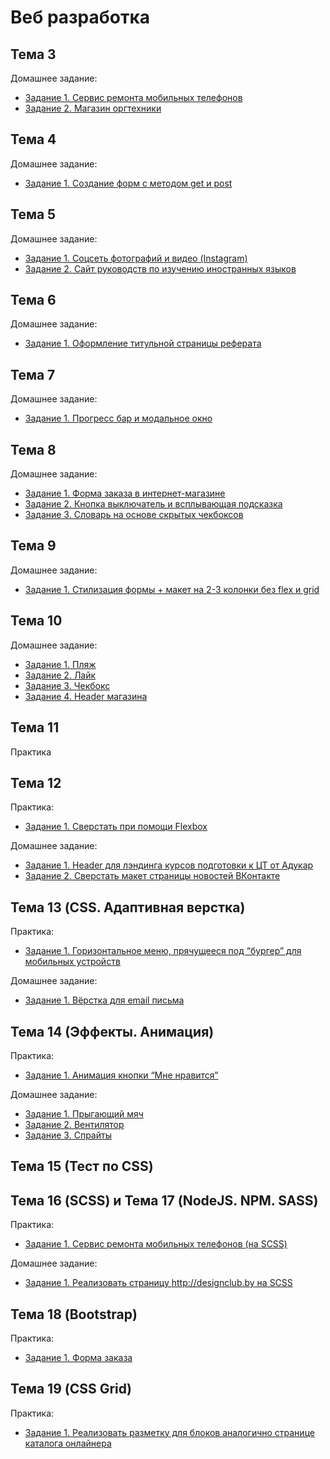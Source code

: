 # Веб разработка
## Тема 3
Домашнее задание:
* [Задание 1. Сервис ремонта мобильных телефонов](https://github.com/seri3z/web-development/tree/main/topic-3/task-1)
* [Задание 2. Магазин оргтехники](https://github.com/seri3z/web-development/tree/main/topic-3/task-2)

## Тема 4
Домашнее задание:
* [Задание 1. Создание форм с методом get и post](https://github.com/seri3z/web-development/tree/main/topic-4/task-1)

## Тема 5
Домашнее задание:
* [Задание 1. Соцсеть фотографий и видео (Instagram)](https://github.com/seri3z/web-development/tree/main/topic-5/task-1)
* [Задание 2. Сайт руководств по изучению иностранных языков](https://github.com/seri3z/web-development/tree/main/topic-5/task-2)

## Тема 6
Домашнее задание:
* [Задание 1. Оформление титульной страницы реферата](https://github.com/seri3z/web-development/tree/main/topic-6/task-1)

## Тема 7
Домашнее задание:
* [Задание 1. Прогресс бар и модальное окно](https://github.com/seri3z/web-development/tree/main/topic-7/task-1)

## Тема 8
Домашнее задание:
* [Задание 1. Форма заказа в интернет-магазине](https://github.com/seri3z/web-development/tree/main/topic-8/task-1)
* [Задание 2. Кнопка выключатель и всплывающая подсказка](https://github.com/seri3z/web-development/tree/main/topic-8/task-2)
* [Задание 3. Словарь на основе скрытых чекбоксов](https://github.com/seri3z/web-development/tree/main/topic-8/task-3)

## Тема 9
Домашнее задание:
* [Задание 1. Стилизация формы + макет на 2-3 колонки без flex и grid](https://github.com/seri3z/web-development/tree/main/topic-9/task-1)

## Тема 10
Домашнее задание:
* [Задание 1. Пляж](https://github.com/seri3z/web-development/tree/main/topic-10/task-1-2-3-4)
* [Задание 2. Лайк](https://github.com/seri3z/web-development/tree/main/topic-10/task-1-2-3-4)
* [Задание 3. Чекбокс](https://github.com/seri3z/web-development/tree/main/topic-10/task-1-2-3-4)
* [Задание 4. Header магазина](https://github.com/seri3z/web-development/tree/main/topic-10/task-1-2-3-4)

## Тема 11
Практика

## Тема 12
Практика:
* [Задание 1. Сверстать при помощи Flexbox](https://github.com/seri3z/web-development/tree/main/topic-12/task-3)

Домашнее задание:
* [Задание 1. Header для лэндинга курсов подготовки к ЦТ от Адукар](https://github.com/seri3z/web-development/tree/main/topic-12/task-1)
* [Задание 2. Сверстать макет страницы новостей ВКонтакте](https://github.com/seri3z/web-development/tree/main/topic-12/task-2)

## Тема 13 (CSS. Адаптивная верстка)
Практика:
* [Задание 1. Горизонтальное меню, прячущееся под “бургер” для мобильных устройств](https://github.com/seri3z/web-development/tree/main/topic-13/practise/task-1)

Домашнее задание:
* [Задание 1. Вёрстка для email письма](https://github.com/seri3z/web-development/tree/main/topic-13/homework/task-1)

## Тема 14 (Эффекты. Анимация)
Практика:
* [Задание 1. Анимация кнопки “Мне нравится”](https://github.com/seri3z/web-development/tree/main/topic-14/practise/task-1)

Домашнее задание:
* [Задание 1. Прыгающий мяч](https://github.com/seri3z/web-development/tree/main/topic-14/homework/task-1)
* [Задание 2. Вентилятор](https://github.com/seri3z/web-development/tree/main/topic-14/homework/task-2)
* [Задание 3. Спрайты](https://github.com/seri3z/web-development/tree/main/topic-14/homework/task-3)

## Тема 15 (Тест по CSS)

## Тема 16 (SCSS) и Тема 17 (NodeJS. NPM. SASS)
Практика:
* [Задание 1. Сервис ремонта мобильных телефонов (на SCSS)](https://github.com/seri3z/web-development/tree/main/topic-17/practise)

Домашнее задание:
* [Задание 1. Реализовать страницу http://designclub.by на SCSS](https://github.com/seri3z/web-development/tree/main/topic-17/homework)

## Тема 18 (Bootstrap)
Практика:
* [Задание 1. Форма заказа]()

## Тема 19 (CSS Grid)
Практика:
* [Задание 1. Реализовать разметку для блоков аналогично странице каталога онлайнера]()


